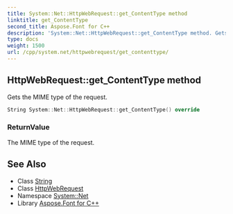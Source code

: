```yaml
---
title: System::Net::HttpWebRequest::get_ContentType method
linktitle: get_ContentType
second_title: Aspose.Font for C++
description: 'System::Net::HttpWebRequest::get_ContentType method. Gets the MIME type of the request in C++.'
type: docs
weight: 1500
url: /cpp/system.net/httpwebrequest/get_contenttype/
---
```

## HttpWebRequest::get_ContentType method


Gets the MIME type of the request.

```cpp
String System::Net::HttpWebRequest::get_ContentType() override
```


### ReturnValue

The MIME type of the request.

## See Also

* Class [String](../../../system/string/)
* Class [HttpWebRequest](../)
* Namespace [System::Net](../../)
* Library [Aspose.Font for C++](../../../)
